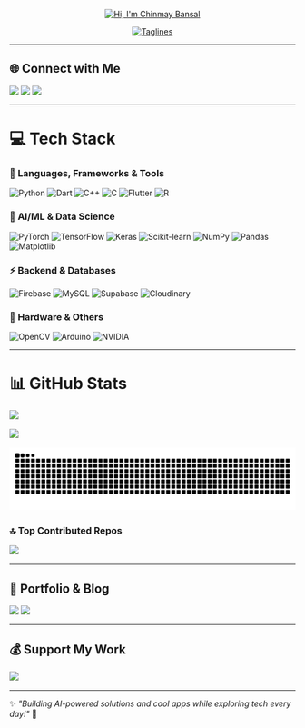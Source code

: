<!-- Animated Typing Intro -->
<p align="center">
  <a href="https://github.com/ChinmayBansal010">
    <img src="https://readme-typing-svg.herokuapp.com?size=32&duration=1&pause=1000&color=00F7FF&center=true&vCenter=true&width=600&lines=Hi%2C+I'm+Chinmay+Bansal+👋" alt="Hi, I'm Chinmay Bansal" />
  </a>
</p>

<p align="center">
  <a href="https://github.com/ChinmayBansal010">
    <img src="https://readme-typing-svg.herokuapp.com?size=28&duration=3000&pause=1000&color=FF5733&center=true&vCenter=true&width=600&lines=AI+%26+ML+Enthusiast+🤖;Flutter+Developer+📱;Tech+Explorer+🌐;Always+Learning+💡" alt="Taglines" />
  </a>
</p>


---

## 🌐 Connect with Me
<p align="left">
  <a href="https://linkedin.com/in/xenoryx"><img src="https://img.shields.io/badge/LinkedIn-%230077B5.svg?style=for-the-badge&logo=linkedin&logoColor=white"/></a>
  <a href="https://x.com/ChinmayB010"><img src="https://img.shields.io/badge/Twitter-%23000000.svg?style=for-the-badge&logo=x&logoColor=white"/></a>
  <a href="mailto:chinmay8521@gmail.com"><img src="https://img.shields.io/badge/Email-D14836?style=for-the-badge&logo=gmail&logoColor=white"/></a>
</p>

---

# 💻 Tech Stack
### 🚀 Languages, Frameworks & Tools
![Python](https://img.shields.io/badge/Python-3670A0.svg?style=for-the-badge&logo=python&logoColor=ffdd54)
![Dart](https://img.shields.io/badge/Dart-0175C2.svg?style=for-the-badge&logo=dart&logoColor=white)
![C++](https://img.shields.io/badge/C++-00599C.svg?style=for-the-badge&logo=cplusplus&logoColor=white)
![C](https://img.shields.io/badge/C-00599C.svg?style=for-the-badge&logo=c&logoColor=white)
![Flutter](https://img.shields.io/badge/Flutter-02569B.svg?style=for-the-badge&logo=flutter&logoColor=white)
![R](https://img.shields.io/badge/R-276DC3.svg?style=for-the-badge&logo=r&logoColor=white)

### 🤖 AI/ML & Data Science
![PyTorch](https://img.shields.io/badge/PyTorch-EE4C2C.svg?style=for-the-badge&logo=pytorch&logoColor=white)
![TensorFlow](https://img.shields.io/badge/TensorFlow-FF6F00.svg?style=for-the-badge&logo=tensorflow&logoColor=white)
![Keras](https://img.shields.io/badge/Keras-D00000.svg?style=for-the-badge&logo=keras&logoColor=white)
![Scikit-learn](https://img.shields.io/badge/scikit--learn-F7931E.svg?style=for-the-badge&logo=scikit-learn&logoColor=white)
![NumPy](https://img.shields.io/badge/Numpy-013243.svg?style=for-the-badge&logo=numpy&logoColor=white)
![Pandas](https://img.shields.io/badge/Pandas-150458.svg?style=for-the-badge&logo=pandas&logoColor=white)
![Matplotlib](https://img.shields.io/badge/Matplotlib-ffffff.svg?style=for-the-badge&logo=matplotlib&logoColor=black)

### ⚡ Backend & Databases
![Firebase](https://img.shields.io/badge/Firebase-039BE5.svg?style=for-the-badge&logo=firebase&logoColor=white)
![MySQL](https://img.shields.io/badge/MySQL-4479A1.svg?style=for-the-badge&logo=mysql&logoColor=white)
![Supabase](https://img.shields.io/badge/Supabase-3ECF8E.svg?style=for-the-badge&logo=supabase&logoColor=white)
![Cloudinary](https://img.shields.io/badge/Cloudinary-3448C5.svg?style=for-the-badge&logo=cloudinary&logoColor=white)


### 🔧 Hardware & Others
![OpenCV](https://img.shields.io/badge/OpenCV-27338e.svg?style=for-the-badge&logo=opencv&logoColor=white)
![Arduino](https://img.shields.io/badge/Arduino-00979D.svg?style=for-the-badge&logo=arduino&logoColor=white)
![NVIDIA](https://img.shields.io/badge/NVIDIA-76B900.svg?style=for-the-badge&logo=nvidia&logoColor=white)

---

# 📊 GitHub Stats
<p align="left">
  <img src="https://github-readme-stats.vercel.app/api?username=ChinmayBansal010&theme=tokyonight&hide_border=true&include_all_commits=true&count_private=true" height="180px"/>
  
</p>

<p align = "left">
  <img src="https://nirzak-streak-stats.vercel.app/?user=ChinmayBansal010&theme=tokyonight&hide_border=true" height="180px"/>
</p>

<p align="center">
  <img src="https://github.com/ChinmayBansal010/ChinmayBansal010/blob/output/github-contribution-grid-snake-dark.svg" alt="snake animation"/>
</p>

### 🔝 Top Contributed Repos
![](https://github-contributor-stats.vercel.app/api?username=ChinmayBansal010&limit=5&theme=tokyonight&hide_border=true&combine_all_yearly_contributions=true)

---

## 🚀 Portfolio & Blog
<p align="left">
  <a href="https://chinmaybansal.netlify.app/"><img src="https://img.shields.io/badge/🌐%20Portfolio-000000?style=for-the-badge&logo=github&logoColor=white"/></a>
  <a href="https://chinmaybansal.hashnode.dev/"><img src="https://img.shields.io/badge/✍️%20Blog-000000?style=for-the-badge&logo=hashnode&logoColor=white"/></a>
</p>

---

## 💰 Support My Work
<p align="left">
  <a href="https://buymeacoffee.com/ChinmayBansal"><img src="https://img.shields.io/badge/☕%20Buy%20Me%20a%20Coffee-ffdd00?style=for-the-badge&logo=buy-me-a-coffee&logoColor=black"/></a>
</p>

---

✨ *"Building AI-powered solutions and cool apps while exploring tech every day!"* 🚀
